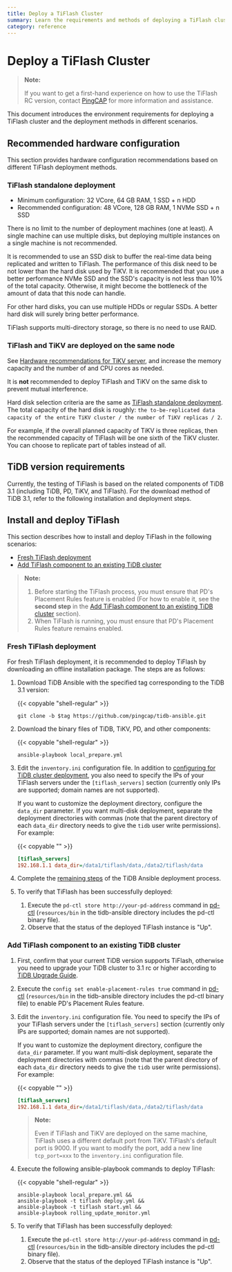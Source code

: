 ```yaml
---
title: Deploy a TiFlash Cluster
summary: Learn the requirements and methods of deploying a TiFlash cluster.
category: reference
---
```


# Deploy a TiFlash Cluster

> **Note:**
>
> If you want to get a first-hand experience on how to use the TiFlash RC version, contact [PingCAP](mailto:info@pingcap.com) for more information and assistance.

This document introduces the environment requirements for deploying a TiFlash cluster and the deployment methods in different scenarios.

## Recommended hardware configuration

This section provides hardware configuration recommendations based on different TiFlash deployment methods.

### TiFlash standalone deployment

* Minimum configuration: 32 VCore, 64 GB RAM, 1 SSD + n HDD
* Recommended configuration: 48 VCore, 128 GB RAM, 1 NVMe SSD + n SSD

There is no limit to the number of deployment machines (one at least). A single machine can use multiple disks, but deploying multiple instances on a single machine is not recommended.

It is recommended to use an SSD disk to buffer the real-time data being replicated and written to TiFlash. The performance of this disk need to be not lower than the hard disk used by TiKV. It is recommended that you use a better performance NVMe SSD and the SSD's capacity is not less than 10% of the total capacity. Otherwise, it might become the bottleneck of the amount of data that this node can handle.

For other hard disks, you can use multiple HDDs or regular SSDs. A better hard disk will surely bring better performance.

TiFlash supports multi-directory storage, so there is no need to use RAID.

### TiFlash and TiKV are deployed on the same node

See [Hardware recommendations for TiKV server](/how-to/deploy/hardware-recommendations.md#server-recommendations), and increase the memory capacity and the number of and CPU cores as needed.

It is **not** recommended to deploy TiFlash and TiKV on the same disk to prevent mutual interference.

Hard disk selection criteria are the same as [TiFlash standalone deployment](#tiflash-standalone-deployment). The total capacity of the hard disk is roughly: `the to-be-replicated data capacity of the entire TiKV cluster / the number of TiKV replicas / 2`.

For example, if the overall planned capacity of TiKV is three replicas, then the recommended capacity of TiFlash will be one sixth of the TiKV cluster. You can choose to replicate part of tables instead of all.

## TiDB version requirements

Currently, the testing of TiFlash is based on the related components of TiDB 3.1 (including TiDB, PD, TiKV, and TiFlash). For the download method of TiDB 3.1, refer to the following installation and deployment steps.

## Install and deploy TiFlash

This section describes how to install and deploy TiFlash in the following scenarios:

- [Fresh TiFlash deployment](#fresh-tiflash-deployment)
- [Add TiFlash component to an existing TiDB cluster](#add-tiflash-component-to-an-existing-tidb-cluster)

> **Note:**
>
> 1. Before starting the TiFlash process, you must ensure that PD's Placement Rules feature is enabled (For how to enable it, see the **second step** in the [Add TiFlash component to an existing TiDB cluster](#add-tiflash-component-to-an-existing-tidb-cluster) section).
> 2. When TiFlash is running, you must ensure that PD's Placement Rules feature remains enabled.

### Fresh TiFlash deployment

For fresh TiFlash deployment, it is recommended to deploy TiFlash by downloading an offline installation package. The steps are as follows:

1. Download TiDB Ansible with the specified tag corresponding to the TiDB 3.1 version:

    {{< copyable "shell-regular" >}}

    ```shell
    git clone -b $tag https://github.com/pingcap/tidb-ansible.git
    ```

 2. Download the binary files of TiDB, TiKV, PD, and other components:

    {{< copyable "shell-regular" >}}

    ```shell
    ansible-playbook local_prepare.yml
    ```

3. Edit the `inventory.ini` configuration file. In addition to [configuring for TiDB cluster deployment](/how-to/deploy/orchestrated/ansible.md#step-9-edit-the-inventoryini-file-to-orchestrate-the-tidb-cluster), you also need to specify the IPs of your TiFlash servers under the `[tiflash_servers]` section (currently only IPs are supported; domain names are not supported).

    If you want to customize the deployment directory, configure the `data_dir` parameter. If you want multi-disk deployment, separate the deployment directories with commas (note that the parent directory of each `data_dir` directory needs to give the `tidb` user write permissions). For example:

    {{< copyable "" >}}

    ```ini
    [tiflash_servers]
    192.168.1.1 data_dir=/data1/tiflash/data,/data2/tiflash/data
    ```

4. Complete the [remaining steps](/how-to/deploy/orchestrated/ansible.md#step-10-edit-variables-in-the-inventoryini-file) of the TiDB Ansible deployment process.

5. To verify that TiFlash has been successfully deployed:

    1. Execute the `pd-ctl store http://your-pd-address` command in [pd-ctl](/reference/tools/pd-control.md) (`resources/bin` in the tidb-ansible directory includes the pd-ctl binary file).
    2. Observe that the status of the deployed TiFlash instance is "Up".

### Add TiFlash component to an existing TiDB cluster

1. First, confirm that your current TiDB version supports TiFlash, otherwise you need to upgrade your TiDB cluster to 3.1 rc or higher according to [TiDB Upgrade Guide](/how-to/upgrade/from-previous-version.md).

2. Execute the `config set enable-placement-rules true` command in [pd-ctl](/reference/tools/pd-control.md) (`resources/bin` in the tidb-ansible directory includes the pd-ctl binary file) to enable PD's Placement Rules feature.

3. Edit the `inventory.ini` configuration file. You need to specify the IPs of your TiFlash servers under the `[tiflash_servers]` section (currently only IPs are supported; domain names are not supported).

    If you want to customize the deployment directory, configure the `data_dir` parameter. If you want multi-disk deployment, separate the deployment directories with commas (note that the parent directory of each `data_dir` directory needs to give the `tidb` user write permissions). For example:

    {{< copyable "" >}}

    ```ini
    [tiflash_servers]
    192.168.1.1 data_dir=/data1/tiflash/data,/data2/tiflash/data
    ```

    > **Note:**
    >
    > Even if TiFlash and TiKV are deployed on the same machine, TiFlash uses a different default port from TiKV. TiFlash's default port is 9000. If you want to modify the port, add a new line `tcp_port=xxx` to the `inventory.ini` configuration file.

4. Execute the following ansible-playbook commands to deploy TiFlash:

    {{< copyable "shell-regular" >}}

    ```shell
    ansible-playbook local_prepare.yml &&
    ansible-playbook -t tiflash deploy.yml &&
    ansible-playbook -t tiflash start.yml &&
    ansible-playbook rolling_update_monitor.yml
    ```

5. To verify that TiFlash has been successfully deployed:

    1. Execute the `pd-ctl store http://your-pd-address` command in [pd-ctl](/reference/tools/pd-control.md) (`resources/bin` in the tidb-ansible directory includes the pd-ctl binary file).
    2. Observe that the status of the deployed TiFlash instance is "Up".
